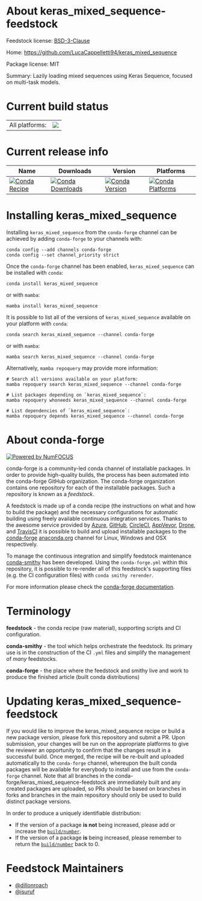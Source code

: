 About keras_mixed_sequence-feedstock
====================================

Feedstock license: [BSD-3-Clause](https://github.com/conda-forge/keras_mixed_sequence-feedstock/blob/main/LICENSE.txt)

Home: https://github.com/LucaCappelletti94/keras_mixed_sequence

Package license: MIT

Summary: Lazily loading mixed sequences using Keras Sequence, focused on multi-task models.

Current build status
====================


<table><tr><td>All platforms:</td>
    <td>
      <a href="https://dev.azure.com/conda-forge/feedstock-builds/_build/latest?definitionId=21396&branchName=main">
        <img src="https://dev.azure.com/conda-forge/feedstock-builds/_apis/build/status/keras_mixed_sequence-feedstock?branchName=main">
      </a>
    </td>
  </tr>
</table>

Current release info
====================

| Name | Downloads | Version | Platforms |
| --- | --- | --- | --- |
| [![Conda Recipe](https://img.shields.io/badge/recipe-keras_mixed_sequence-green.svg)](https://anaconda.org/conda-forge/keras_mixed_sequence) | [![Conda Downloads](https://img.shields.io/conda/dn/conda-forge/keras_mixed_sequence.svg)](https://anaconda.org/conda-forge/keras_mixed_sequence) | [![Conda Version](https://img.shields.io/conda/vn/conda-forge/keras_mixed_sequence.svg)](https://anaconda.org/conda-forge/keras_mixed_sequence) | [![Conda Platforms](https://img.shields.io/conda/pn/conda-forge/keras_mixed_sequence.svg)](https://anaconda.org/conda-forge/keras_mixed_sequence) |

Installing keras_mixed_sequence
===============================

Installing `keras_mixed_sequence` from the `conda-forge` channel can be achieved by adding `conda-forge` to your channels with:

```
conda config --add channels conda-forge
conda config --set channel_priority strict
```

Once the `conda-forge` channel has been enabled, `keras_mixed_sequence` can be installed with `conda`:

```
conda install keras_mixed_sequence
```

or with `mamba`:

```
mamba install keras_mixed_sequence
```

It is possible to list all of the versions of `keras_mixed_sequence` available on your platform with `conda`:

```
conda search keras_mixed_sequence --channel conda-forge
```

or with `mamba`:

```
mamba search keras_mixed_sequence --channel conda-forge
```

Alternatively, `mamba repoquery` may provide more information:

```
# Search all versions available on your platform:
mamba repoquery search keras_mixed_sequence --channel conda-forge

# List packages depending on `keras_mixed_sequence`:
mamba repoquery whoneeds keras_mixed_sequence --channel conda-forge

# List dependencies of `keras_mixed_sequence`:
mamba repoquery depends keras_mixed_sequence --channel conda-forge
```


About conda-forge
=================

[![Powered by
NumFOCUS](https://img.shields.io/badge/powered%20by-NumFOCUS-orange.svg?style=flat&colorA=E1523D&colorB=007D8A)](https://numfocus.org)

conda-forge is a community-led conda channel of installable packages.
In order to provide high-quality builds, the process has been automated into the
conda-forge GitHub organization. The conda-forge organization contains one repository
for each of the installable packages. Such a repository is known as a *feedstock*.

A feedstock is made up of a conda recipe (the instructions on what and how to build
the package) and the necessary configurations for automatic building using freely
available continuous integration services. Thanks to the awesome service provided by
[Azure](https://azure.microsoft.com/en-us/services/devops/), [GitHub](https://github.com/),
[CircleCI](https://circleci.com/), [AppVeyor](https://www.appveyor.com/),
[Drone](https://cloud.drone.io/welcome), and [TravisCI](https://travis-ci.com/)
it is possible to build and upload installable packages to the
[conda-forge](https://anaconda.org/conda-forge) [anaconda.org](https://anaconda.org/)
channel for Linux, Windows and OSX respectively.

To manage the continuous integration and simplify feedstock maintenance
[conda-smithy](https://github.com/conda-forge/conda-smithy) has been developed.
Using the ``conda-forge.yml`` within this repository, it is possible to re-render all of
this feedstock's supporting files (e.g. the CI configuration files) with ``conda smithy rerender``.

For more information please check the [conda-forge documentation](https://conda-forge.org/docs/).

Terminology
===========

**feedstock** - the conda recipe (raw material), supporting scripts and CI configuration.

**conda-smithy** - the tool which helps orchestrate the feedstock.
                   Its primary use is in the construction of the CI ``.yml`` files
                   and simplify the management of *many* feedstocks.

**conda-forge** - the place where the feedstock and smithy live and work to
                  produce the finished article (built conda distributions)


Updating keras_mixed_sequence-feedstock
=======================================

If you would like to improve the keras_mixed_sequence recipe or build a new
package version, please fork this repository and submit a PR. Upon submission,
your changes will be run on the appropriate platforms to give the reviewer an
opportunity to confirm that the changes result in a successful build. Once
merged, the recipe will be re-built and uploaded automatically to the
`conda-forge` channel, whereupon the built conda packages will be available for
everybody to install and use from the `conda-forge` channel.
Note that all branches in the conda-forge/keras_mixed_sequence-feedstock are
immediately built and any created packages are uploaded, so PRs should be based
on branches in forks and branches in the main repository should only be used to
build distinct package versions.

In order to produce a uniquely identifiable distribution:
 * If the version of a package **is not** being increased, please add or increase
   the [``build/number``](https://docs.conda.io/projects/conda-build/en/latest/resources/define-metadata.html#build-number-and-string).
 * If the version of a package **is** being increased, please remember to return
   the [``build/number``](https://docs.conda.io/projects/conda-build/en/latest/resources/define-metadata.html#build-number-and-string)
   back to 0.

Feedstock Maintainers
=====================

* [@dillonroach](https://github.com/dillonroach/)
* [@isuruf](https://github.com/isuruf/)

